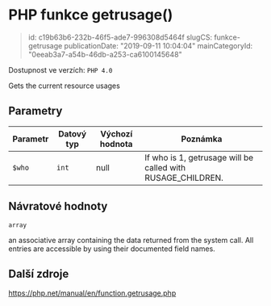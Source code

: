 PHP funkce getrusage()
================================

> id: c19b63b6-232b-46f5-ade7-996308d5464f
> slugCS: funkce-getrusage
> publicationDate: "2019-09-11 10:04:04"
> mainCategoryId: "0eeab3a7-a54b-46db-a253-ca6100145648"

Dostupnost ve verzích: `PHP 4.0`

Gets the current resource usages


Parametry
--------------

| Parametr | Datový typ | Výchozí hodnota | Poznámka |
|-----|-----|-----|-----|
| `$who` | `int` | null | If who is 1, getrusage will be called with RUSAGE_CHILDREN. |


Návratové hodnoty
----------------

`array`

an associative array containing the data returned from the system
call. All entries are accessible by using their documented field names.

Další zdroje
------------

https://php.net/manual/en/function.getrusage.php
